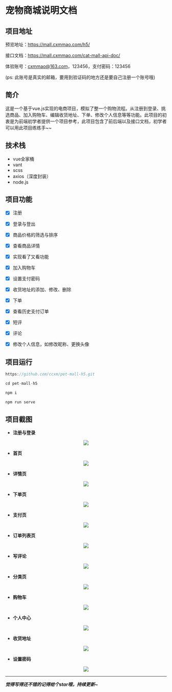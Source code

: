 # 宠物商城说明文档

## 项目地址

预览地址：https://mall.cxmmao.com/h5/

接口文档：https://mall.cxmmao.com/cat-mall-api-doc/

体验账号：cxmmao@163.com，123456，支付密码：123456

(ps: 此账号是真实的邮箱，要用到验证码的地方还是要自己注册一个账号哦)

## 简介
这是一个基于vue.js实现的电商项目，模拟了整一个购物流程。从注册到登录、挑选商品、加入购物车、编辑收货地址、下单、修改个人信息等等功能。此项目的初衷是为前端初学者提供一个项目参考，此项目包含了前后端以及接口文档，初学者可以用此项目练练手~~

## 技术栈
- vue全家桶
- vant
- scss
- axios（深度封装）
- node.js

## 项目功能

- [x] 注册

- [x] 登录与登出

- [x] 商品价格的筛选与排序

- [x] 查看商品详情

- [x] 实现看了又看功能

- [x] 加入购物车

- [x] 设置支付密码

- [x] 收货地址的添加、修改、删除

- [x] 下单

- [x] 查看历史支付订单

- [x] 短评

- [x] 评论

- [x] 修改个人信息，如修改昵称、更换头像

## 项目运行
```javascript
https://github.com/ccxm/pet-mall-h5.git

cd pet-mall-h5

npm i

npm run serve
```

## 项目截图

- **注册与登录**

<div align=center>
<img src="https://blog.cxmmao.com/blog-images/article-bg-photos/u_06444357027/86573e00-f10f-11eb-8281-558369f69f71.png">
</div>

- **首页**

<div align=center>
<img src="https://blog.cxmmao.com/blog-images/article-bg-photos/u_06444357027/96ee1180-f10f-11eb-8281-558369f69f71.png">
</div>

- **详情页**

<div align=center>
<img src="https://blog.cxmmao.com/blog-images/article-bg-photos/u_06444357027/9e1fcde0-f10f-11eb-8281-558369f69f71.png">
</div>

- **下单页**

<div align=center>
<img src="https://blog.cxmmao.com/blog-images/article-bg-photos/u_06444357027/a51c4970-f10f-11eb-8281-558369f69f71.png">
</div>

- **支付页**

<div align=center>
<img src="https://blog.cxmmao.com/blog-images/article-bg-photos/u_06444357027/aa8c7fb0-f10f-11eb-8281-558369f69f71.png">
</div>

- **订单列表页**

<div align=center>
<img src="https://blog.cxmmao.com/blog-images/article-bg-photos/u_06444357027/aea75f20-f10f-11eb-8281-558369f69f71.png">
</div>

- **写评论**

<div align=center>
<img src="https://blog.cxmmao.com/blog-images/article-bg-photos/u_06444357027/b25c50d0-f10f-11eb-8281-558369f69f71.png">
</div>

- **分类页**

<div align=center>
<img src="https://blog.cxmmao.com/blog-images/article-bg-photos/u_06444357027/b6f90a70-f10f-11eb-8281-558369f69f71.png">
</div>

- **购物车**

<div align=center>
<img src="https://blog.cxmmao.com/blog-images/article-bg-photos/u_06444357027/bac0c0d0-f10f-11eb-8281-558369f69f71.png">
</div>

- **个人中心**

<div align=center>
<img src="https://blog.cxmmao.com/blog-images/article-bg-photos/u_06444357027/c163d1c0-f10f-11eb-8281-558369f69f71.png">
</div>

- **收货地址**

<div align=center>
<img src="https://blog.cxmmao.com/blog-images/article-bg-photos/u_06444357027/c5ffef20-f10f-11eb-8281-558369f69f71.png">
</div>

- **设置密码**

<div align=center>
<img src="https://blog.cxmmao.com/blog-images/article-bg-photos/u_06444357027/c9ee1940-f10f-11eb-8281-558369f69f71.png">
</div>

--- 
***觉得写得还不错的记得给个star哦，持续更新~***
